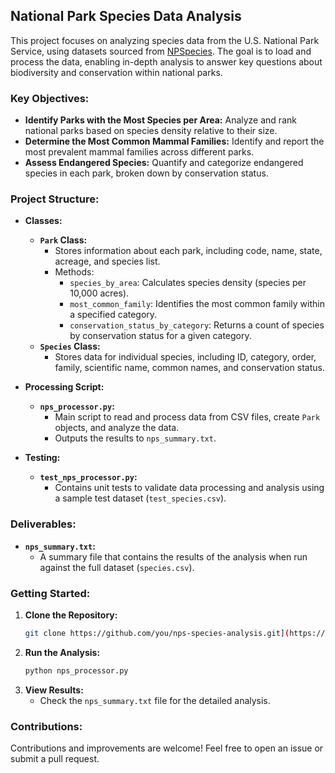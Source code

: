 ## National Park Species Data Analysis

This project focuses on analyzing species data from the U.S. National Park Service, using datasets sourced from [NPSpecies](https://irma.nps.gov/NPSpecies/). The goal is to load and process the data, enabling in-depth analysis to answer key questions about biodiversity and conservation within national parks.

### Key Objectives:
- **Identify Parks with the Most Species per Area:** Analyze and rank national parks based on species density relative to their size.
- **Determine the Most Common Mammal Families:** Identify and report the most prevalent mammal families across different parks.
- **Assess Endangered Species:** Quantify and categorize endangered species in each park, broken down by conservation status.

### Project Structure:

- **Classes:**
  - **`Park` Class:**
    - Stores information about each park, including code, name, state, acreage, and species list.
    - Methods:
      - `species_by_area`: Calculates species density (species per 10,000 acres).
      - `most_common_family`: Identifies the most common family within a specified category.
      - `conservation_status_by_category`: Returns a count of species by conservation status for a given category.
  - **`Species` Class:**
    - Stores data for individual species, including ID, category, order, family, scientific name, common names, and conservation status.

- **Processing Script:**
  - **`nps_processor.py`:** 
    - Main script to read and process data from CSV files, create `Park` objects, and analyze the data.
    - Outputs the results to `nps_summary.txt`.

- **Testing:**
  - **`test_nps_processor.py`:** 
    - Contains unit tests to validate data processing and analysis using a sample test dataset (`test_species.csv`).

### Deliverables:
- **`nps_summary.txt`:** 
  - A summary file that contains the results of the analysis when run against the full dataset (`species.csv`).

### Getting Started:
1. **Clone the Repository:**
   ```bash
   git clone https://github.com/you/nps-species-analysis.git](https://github.com/Jsackitey1/Species-analyzer.git
   ```
2. **Run the Analysis:**
   ```bash
   python nps_processor.py
   ```
3. **View Results:**
   - Check the `nps_summary.txt` file for the detailed analysis.

### Contributions:
Contributions and improvements are welcome! Feel free to open an issue or submit a pull request.
